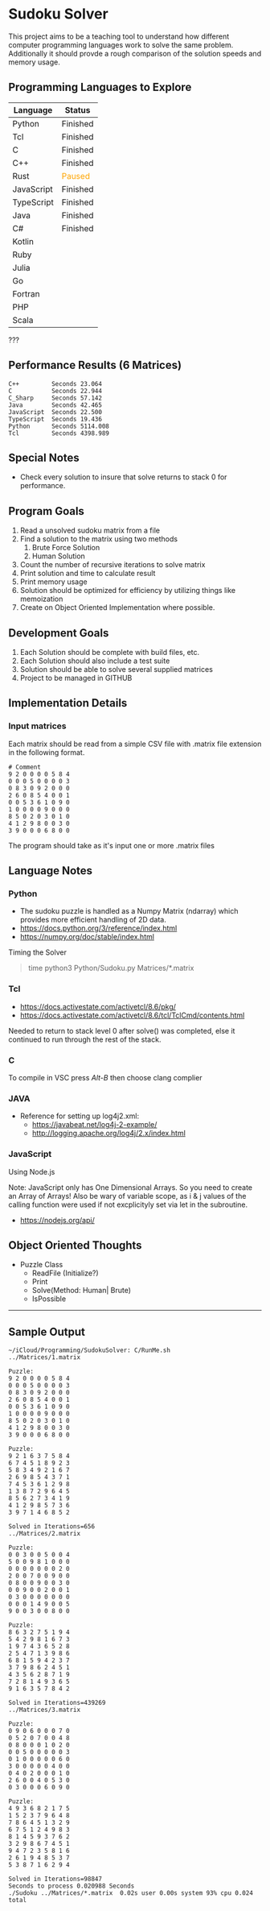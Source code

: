 # Sudoku Solver

This project aims to be a teaching tool to understand how different computer programming languages work to solve the same problem.  Additionally it should provde a rough comparison of the solution speeds and memory usage.

## Programming Languages to Explore

Language | Status
---|---
Python | Finished
Tcl | Finished
C | Finished
C++ | Finished
Rust | <span style="color:Orange">Paused</span>
JavaScript | Finished
TypeScript | Finished
Java | Finished
C# | Finished
Kotlin |
Ruby |
Julia |
Go |
Fortran |
PHP |
Scala |
???

## Performance Results (6 Matrices)

    C++         Seconds 23.064
    C           Seconds 22.944
    C_Sharp     Seconds 57.142
    Java        Seconds 42.465
    JavaScript  Seconds 22.500
    TypeScript  Seconds 19.436
    Python      Seconds 5114.008
    Tcl         Seconds 4398.989

## Special Notes

* Check every solution to insure that solve returns to stack 0 for performance.

## Program Goals

1. Read a unsolved sudoku matrix from a file
2. Find a solution to the matrix using two methods
    1. Brute Force Solution
    2. Human Solution
3. Count the number of recursive iterations to solve matrix
4. Print solution and time to calculate result
5. Print memory usage
6. Solution should be optimized for efficiency by utilizing things like memoization
7. Create on Object Oriented Implementation where possible.

## Development Goals

1. Each Solution should be complete with build files, etc.
2. Each Solution should also include a test suite
3. Solution should be able to solve several supplied matrices
4. Project to be managed in GITHUB

## Implementation Details

### Input matrices

Each matrix should be read from a simple CSV file with .matrix file extension in the following format.

    # Comment
    9 2 0 0 0 0 5 8 4
    0 0 0 5 0 0 0 0 3
    0 8 3 0 9 2 0 0 0
    2 6 0 8 5 4 0 0 1
    0 0 5 3 6 1 0 9 0
    1 0 0 0 0 9 0 0 0
    8 5 0 2 0 3 0 1 0
    4 1 2 9 8 0 0 3 0
    3 9 0 0 0 6 8 0 0

The program should take as it's input one or more .matrix files

## Language Notes

### Python

* The sudoku puzzle is handled as a Numpy Matrix (ndarray) which provides more efficient handling of 2D data.
* <https://docs.python.org/3/reference/index.html>  
* <https://numpy.org/doc/stable/index.html>

Timing the Solver
>time python3 Python/Sudoku.py Matrices/*.matrix

### Tcl

* <https://docs.activestate.com/activetcl/8.6/pkg/>
* <https://docs.activestate.com/activetcl/8.6/tcl/TclCmd/contents.html>

Needed to return to stack level 0 after solve() was completed, else it continued to run through the rest of the stack.

### C

To compile in VSC press _Alt-B_ then choose clang complier

### JAVA

* Reference for setting up log4j2.xml:
  * <https://javabeat.net/log4j-2-example/>
  * <http://logging.apache.org/log4j/2.x/index.html>

### JavaScript

Using Node.js

Note: JavaScript only has One Dimensional Arrays.  So you need to create an Array of Arrays! Also be wary
of variable scope, as i & j values of the calling function were used if not excplicityly set via
let in the subroutine.

* <https://nodejs.org/api/>

## Object Oriented Thoughts

* Puzzle Class
  * ReadFile (Initialize?)
  * Print
  * Solve(Method: Human| Brute)
  * IsPossible

---

## Sample Output

    ~/iCloud/Programming/SudokuSolver: C/RunMe.sh
    ../Matrices/1.matrix

    Puzzle:
    9 2 0 0 0 0 5 8 4
    0 0 0 5 0 0 0 0 3
    0 8 3 0 9 2 0 0 0
    2 6 0 8 5 4 0 0 1
    0 0 5 3 6 1 0 9 0
    1 0 0 0 0 9 0 0 0
    8 5 0 2 0 3 0 1 0
    4 1 2 9 8 0 0 3 0
    3 9 0 0 0 6 8 0 0

    Puzzle:
    9 2 1 6 3 7 5 8 4
    6 7 4 5 1 8 9 2 3
    5 8 3 4 9 2 1 6 7
    2 6 9 8 5 4 3 7 1
    7 4 5 3 6 1 2 9 8
    1 3 8 7 2 9 6 4 5
    8 5 6 2 7 3 4 1 9
    4 1 2 9 8 5 7 3 6
    3 9 7 1 4 6 8 5 2

    Solved in Iterations=656
    ../Matrices/2.matrix

    Puzzle:
    0 0 3 0 0 5 0 0 4
    5 0 0 9 8 1 0 0 0
    0 0 0 0 0 0 0 2 0
    2 0 0 7 0 0 9 0 0
    0 8 0 0 9 0 0 3 0
    0 0 9 0 0 2 0 0 1
    0 3 0 0 0 0 0 0 0
    0 0 0 1 4 9 0 0 5
    9 0 0 3 0 0 8 0 0

    Puzzle:
    8 6 3 2 7 5 1 9 4
    5 4 2 9 8 1 6 7 3
    1 9 7 4 3 6 5 2 8
    2 5 4 7 1 3 9 8 6
    6 8 1 5 9 4 2 3 7
    3 7 9 8 6 2 4 5 1
    4 3 5 6 2 8 7 1 9
    7 2 8 1 4 9 3 6 5
    9 1 6 3 5 7 8 4 2

    Solved in Iterations=439269
    ../Matrices/3.matrix

    Puzzle:
    0 9 0 6 0 0 0 7 0
    0 5 2 0 7 0 0 4 8
    0 8 0 0 0 1 0 2 0
    0 0 5 0 0 0 0 0 3
    0 1 0 0 0 0 0 6 0
    3 0 0 0 0 0 4 0 0
    0 4 0 2 0 0 0 1 0
    2 6 0 0 4 0 5 3 0
    0 3 0 0 0 6 0 9 0

    Puzzle:
    4 9 3 6 8 2 1 7 5
    1 5 2 3 7 9 6 4 8
    7 8 6 4 5 1 3 2 9
    6 7 5 1 2 4 9 8 3
    8 1 4 5 9 3 7 6 2
    3 2 9 8 6 7 4 5 1
    9 4 7 2 3 5 8 1 6
    2 6 1 9 4 8 5 3 7
    5 3 8 7 1 6 2 9 4

    Solved in Iterations=98847
    Seconds to process 0.020988 Seconds
    ./Sudoku ../Matrices/*.matrix  0.02s user 0.00s system 93% cpu 0.024 total

